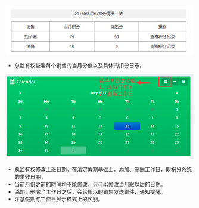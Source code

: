 ![](/assets/积分管理.png)

- 总监有权查看每个销售的当月分值以及具体的扣分日志。

![](/assets/日历.png)

- 总监有权修改上班日期。在法定假期基础上，添加、删除工作日，即积分系统的生效日期。
- 当前月份之前的时间均不能修改，只可以修改当月跟以后的日期。
- 添加、删除了工作日之后，会给所以的销售发送邮件、通知提醒。
- 注意假期与工作日展示样式上的区别。






